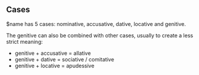 ## Cases

$name has 5 cases: nominative, accusative, dative, locative and genitive.

The genitive can also be combined with other cases,
usually to create a less strict meaning:

- genitive + accusative = allative
- genitive + dative = sociative / comitative
- genitive + locative = apudessive